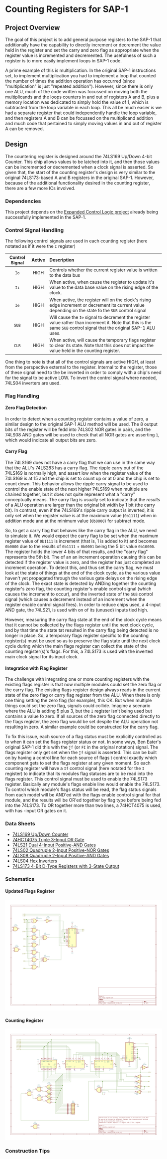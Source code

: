 # Counting Registers for SAP-1
## Project Overview
The goal of this project is to add general purpose registers to the SAP-1 that additionally have the capability to directly increment or decrement the value held in the register and set the carry and zero flag as appropriate when the register value is incremented and decremented. The usefulness of such a register is to more easily implement loops in SAP-1 code. 

A prime example of this is multiplication. In the original SAP-1 instructions set, to implement multiplication you had to implement a loop that counted the number of times the addition operation has occurred (since "multiplication" is just "repeated addition"). However, since there is only one ALU, much of the code written was focussed on moving both the multiplicands and the loops counters in and out of registers A and B, plus a memory location was dedicated to simply hold the value of 1, which is subtracted from the loop variable in each loop. This all be much easier is we had a separate register that could independently handle the loop variable, and then registers A and B can be focussed on the multiplicand addition and much code that pertained to simply moving values in and out of register A can be removed. 

## Design

The countering register is designed around the 74LS169 Up/Down 4-bit Counter. This chip allows values to be latched into it, and then those values can be incremented or decremented when a clock signal is asserted. So given that, the start of the counting register's design is very similar to the original 74LS173-based A and B registers in the original SAP-1. However, because of the additional functionality desired in the counting register, there are a few more ICs involved.

### Dependencies
This project depends on the [Expanded Control Logic project](../expanded-control-logic) already being successfully implemented in the SAP-1. 

### Control Signal Handling
The following control signals are used in each counting register (here notated as if it were the `I` register)

| Control Signal | Active | Description |
|:-:|:-:|:--|
| `Io` | HIGH | Controls whether the current register value is written to the data bus |
| `Ii` | HIGH | When active, when cause the register to update it's value to the data base value on the rising edge of the clock. |
| `Ie` | HIGH | When active, the register will on the clock's rising edge increment or decrement its current value depending on the state fo the `SUB` control signal |
|  `SUB` | HIGH | Will cause the `Ie` signal to decrement the register value rather than increment it. Note that this is the same `SUB` control signal that the original SAP-1 ALU uses. |
| `CLR` | HIGH | When active, will cause the temporary flags register to clear its state. Note that this does not impact the value held in the counting register. |

One thing to note is that all of the control signals are active HIGH, at least from the perspective external to the register. Internal to the register, those of these signal need to the be inverted in order to comply with a chip's need for the signal to be active LOW. To invert the control signal where needed, 74LS04 inverters are used.

### Flag Handling
#### Zero Flag Detection
In order to detect when a counting register contains a value of zero, a similar design to the original SAP-1 ALU method will be used. The 8 output bits of the register will be fedd into 74LS02 NOR gates in pairs, and the 74LS08 AND gates will be used to check that all NOR gates are asserting `1`, which would indicate all output bits are zero.

#### Carry Flag
The 74LS169 does not have a carry flag that we can use in the same way that the ALU's 74LS283 has a carry flag. The ripple carry out of the 74LS169 is normally high, and assert low when the register value of the 74LS169 is at 15 and the chip is set to count up or at 0 and the chip is set to count down. This behavior allows the ripple carry signal to be used to control the enable state of the next higher 74LS169 when multiple are chained together, but it does not quite represent what a "carry" conceptually means. The carry flag is usually set to indicate that the _results_ of a ALU operation are larger than the original bit width by 1 bit (the carry bit). In contrast, even if the 74LS169's ripple carry output is inverted, it is only set when the register value is at the maximum value (`0b1111`) when in addition mode and at the minimum value (`0b0000`) for subtract mode. 

So, to get a carry flag that behaves like the carry flag in the ALU, we need to simulate it. We would expect the carry flag to be set when the maximum register value of `0b1111` is increment (that is, 1 is added to it) and becomes `0b0000` due to the results of `0b1111` + `0b0001` being the 5 bit value `0b10000`. The register holds the lower 4 bits of that results, and the "carry flag" represents the 5th bit. The of an an increment operation causing this can be detected if the register value is zero, and the register has just completed an increment operation. To detect this, and thus set the carry flag, we must look at the state of things at the end of the clock cycle, as the various value haven't yet propagated through the various gate delays on the rising edge of the clock. The exact state is detected by ANDing together the counting register's zero flag, the counting register's enable control signal (which causes the increment to occur), and the inverted state of the `SUB` control signal (which causes a decrement instead of an increment when the register enable control signal fires). In order to reduce chips used, a 4-input AND gate, the 74LS21, is used with on of its (unused) inputs tied high. 

However, measuring the carry flag state at the end of the clock cycle means that it cannot be collected by the flags register until the next clock cycle, and by that time the state tat resulted in the carry flag being detected is no longer in place. So, a temporary flags register specific to the counting register(s) must be used so as to preserve the flag state until the next clock cycle during which the main flags register can collect the state of the counting register(s)'s flags. For this, a 74LS173 is used with the inverted main clock signal for its input clock.


#### Integration with Flag Register
The challenge with integrating one or more counting registers with the existing flags register is that now multiple modules could set the zero flag or the carry flag. The existing flags register design always reads in the current state of the zero flag or carry flag register from the ALU. When there is only one thing setting the zero flag (for example), this OK. But when multiple things could set the zero flag, signals could collide. Imagine a scenario where the ALU is adding 5 plus 3, but the `I` register isn't being used but contains a value fo zero.  If all sources of the zero flag connected directly to the flags register, the zero flag would be set despite the ALU operation not resulting in zero. A similar example could be constructed for the carry flag. 

To fix this issue, each source of a flag status must be explicitly controlled as to when it can set the flags register status or not. In some ways, Ben Eater's original SAP-1 did this with the `∑f` (or `FI` in the original notation) signal. The flags register only get set when the `∑f` signal is asserted. This can be built on by having a control line for each source of flags t control exactly which component gets to set the flags register at any given moment. So each counting register will have a `If` control signal (here notated for the `I` register) to indicate that its modules flag statuses are to be read into the flags register. This control signal must be used to  enable the 74LS173 register. Basically any module's flags enable line would enable the 74LS173. To control which module's flags status will be read, the flag status signals from each model will be AND'ed with the flags enable control signal for that module, and the results will be OR'ed together by flag type before being fed into the 74LS173. To OR together more than two lines, a 74HCT4075 is used, with has -input OR gates on it. 



### Data Sheets

* [74LS169 Up/Down Counter](https://www.jameco.com/Jameco/Products/ProdDS/46906.pdf)
* [74HCT4075 Triple 3-Input OR Gate](https://www.ti.com/lit/ds/symlink/cd74hct4075.pdf)
* [74LS21 Dual 4-Input Positive-AND Gates](https://www.ti.com/lit/ds/symlink/sn74ls21.pdf)
* [74LS02 Quadruple 2-Input Positive-NOR Gates](https://www.ti.com/lit/ds/symlink/sn54ls02-sp.pdf)
* [74LS08 Quadruple 2-Input Positive-AND Gates](https://www.ti.com/lit/ds/sdls033/sdls033.pdf)
* [74LS04 Hex Inverters](https://www.ti.com/lit/ds/symlink/sn74ls04.pdf)
* [74LS173 4-Bit D-Type Registers with 3-State Output](https://www.ti.com/lit/ds/symlink/sn74ls173a.pdf)

### Schematics

#### Updated Flags Register

![Updated Flags Register](./docs/flags-register-schematic.png)

#### Counting Register

![Single Counting Register](./docs/counting-register-schematic.png)

### Construction Tips




